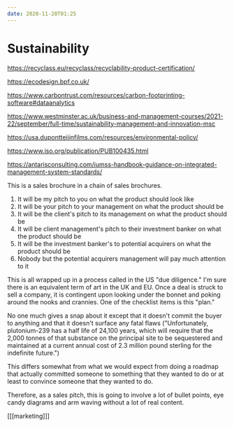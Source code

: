 ```yaml
---
date: 2020-11-28T01:25
---
```


# Sustainability

https://recyclass.eu/recyclass/recyclability-product-certification/

https://ecodesign.bpf.co.uk/

https://www.carbontrust.com/resources/carbon-footprinting-software#dataanalytics

https://www.westminster.ac.uk/business-and-management-courses/2021-22/september/full-time/sustainability-management-and-innovation-msc

https://usa.dupontteijinfilms.com/resources/environmental-policy/

https://www.iso.org/publication/PUB100435.html

https://antarisconsulting.com/iumss-handbook-guidance-on-integrated-management-system-standards/

This is a sales brochure in a chain of sales brochures.

1. It will be my pitch to you on what the product should look like
2. It will be your pitch to your management on what the product should be
3. It will be the client's pitch to its management on what the product should be
4. It will be client management's pitch to their investment banker on what the product should be
5. It will be the investment banker's to potential acquirers on what the product should be
6. Nobody but the potential acquirers management will pay much attention to it

This is all wrapped up in a process called in the US "due diligence." I'm sure there is an equivalent term of art in the UK and EU. Once a deal is struck to sell a company, it is contingent upon looking under the bonnet and poking around the nooks and crannies. One of the checklist items is this "plan."

No one much gives a snap about it except that it doesn't commit the buyer to anything and that it doesn't surface any fatal flaws ("Unfortunately, plutonium-239 has a half life of 24,100 years, which will require that the 2,000 tonnes of that substance on the principal site to be sequestered and maintained at a current annual cost of 2.3 million pound sterling for the indefinite future.")

This differs somewhat from what we would expect from doing a roadmap that actually committed someone to something that they wanted to do or at least to convince someone that they wanted to do.

Therefore, as a sales pitch, this is going to involve a lot of bullet points, eye candy diagrams and arm waving without a lot of real content.

[[[marketing]]]


